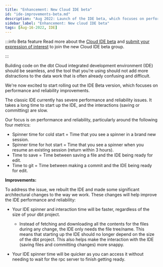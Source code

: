 ```yaml
---
title: "Enhancement: New Cloud IDE beta"
id: "ide-improvements-beta.md"
description: "Aug 2022: Launch of the IDE beta, which focuses on performance and reliability improvements."
sidebar_label: "Enhancement: New cloud IDE beta"
tags: [Aug-16-2022, IDE]
---
```


:::info Beta feature 
Read more about the [Cloud IDE beta](https://www.getdbt.com/blog/staging-highlights-the-latest-from-dbt-labs/) and [submit your expression of interest](https://docs.google.com/forms/d/e/1FAIpQLSdlU65gqTZPyGAUc16SkxqTc50NO9vdq_KGx1Mjm_4FB_97FA/viewform) to join the new Cloud IDE beta group.

:::

Building code on the dbt Cloud integrated development environment (IDE) should be seamless, and the tool that you’re using should not add more distractions to the data work that is often already confusing and difficult.

We're now excited to start rolling out the IDE Beta version, which focuses on performance and reliability improvements.

The classic IDE currently has severe performance and reliability issues. It takes a long time to start up the IDE, and the interactions (saving or committing) are slow.

Our focus is on performance and reliability, particularly around the following four metrics:

- Spinner time for cold start = Time that you see a spinner in a brand new session.
- Spinner time for hot start = Time that you see a spinner when you resume an existing session (return within 3 hours).
- Time to save = Time between saving a file and the IDE being ready for edit.
- Time to git = Time between making a commit and the IDE being ready for edit.

**Improvements:**

To address the issue, we rebuilt the IDE and made some significant architectural changes to the way we work. These changes will help improve the IDE performance and reliability:

- Your IDE spinner and interaction time will be faster, regardless of the size of your dbt project.
    - Instead of fetching and downloading all the contents for the files during any change, the IDE only needs the file tree/name. This means that starting up the IDE should no longer depend on the size of the dbt project. This also helps make the interaction with the IDE (saving files and committing changes) more snappy.

- Your IDE spinner time will be quicker as you can access it without needing to wait for the rpc server to finish getting ready.


